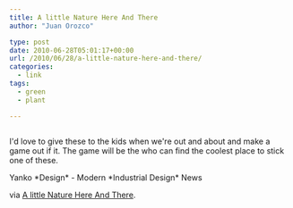 ```yaml
---
title: A little Nature Here And There
author: "Juan Orozco" 

type: post
date: 2010-06-28T05:01:17+00:00
url: /2010/06/28/a-little-nature-here-and-there/
categories:
  - link
tags:
  - green
  - plant

---
```

<p style="text-align:center;">
  <a href="http://www.yankodesign.com/2010/05/03/a-little-nature-here-and-there/"><img src='http://juanthedesigner.files.wordpress.com/2010/06/leaf_tie3.jpg?w=580' alt='' data-recalc-dims="1" /></a>
</p>

I'd love to give these to the kids when we're out and about and make a game out if it. The game will be the who can find the coolest place to stick one of these.

Yanko \*Design\* - Modern \*Industrial Design\* News

via [A little Nature Here And There][1].

 [1]: http://www.yankodesign.com/2010/05/03/a-little-nature-here-and-there/